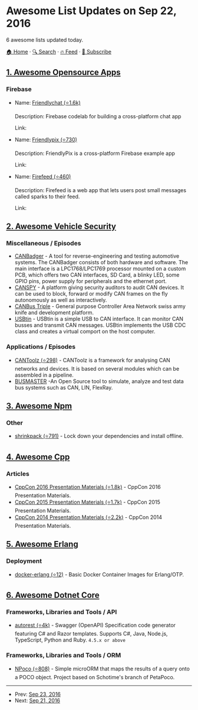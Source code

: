 # Awesome List Updates on Sep 22, 2016

6 awesome lists updated today.

[🏠 Home](/README.md) · [🔍 Search](https://test.trackawesomelist.com/search/) · [🔥 Feed](https://test.trackawesomelist.com/rss.xml) · [📮 Subscribe](https://trackawesomelist.us17.list-manage.com/subscribe?u=d2f0117aa829c83a63ec63c2f&id=36a103854c)



## [1. Awesome Opensource Apps](/content/unicodeveloper/awesome-opensource-apps/README.md)

### Firebase

- Name: [Friendlychat (⭐1.6k)](https://github.com/firebase/friendlychat)

  Description: Firebase codelab for building a cross-platform chat app

  Link: 


- Name: [Friendlypix (⭐730)](https://github.com/firebase/friendlypix)

  Description: FriendlyPix is a cross-platform Firebase example app

  Link: 


- Name: [Firefeed (⭐460)](https://github.com/firebase/firefeed)

  Description: Firefeed is a web app that lets users post small messages called sparks to their feed.

  Link: 



## [2. Awesome Vehicle Security](/content/jaredthecoder/awesome-vehicle-security/README.md)

### Miscellaneous / Episodes

*   [CANBadger](https://gutenshit.github.io/CANBadger/) - A tool for reverse-engineering and testing automotive systems. The CANBadger consists of both hardware and software. The main interface is a LPC1768/LPC1769 processor mounted on a custom PCB, which offers two CAN interfaces, SD Card, a blinky LED, some GPIO pins, power supply for peripherals and the ethernet port.
*   [CANSPY](https://bitbucket.org/jcdemay/canspy) - A platform giving security auditors to audit CAN devices. It can be used to block, forward or modify CAN frames on the fly autonomously as well as interactively.
*   [CANBus Triple](https://canb.us/) - General purpose Controller Area Network swiss army knife and development platform.
*   [USBtin](http://www.fischl.de/usbtin/) - USBtin is a simple USB to CAN interface. It can monitor CAN busses and transmit CAN messages. USBtin implements the USB CDC class and creates a virtual comport on the host computer.

### Applications / Episodes

*   [CANToolz (⭐298)](https://github.com/eik00d/CANToolz) - CANToolz is a framework for analysing CAN networks and devices. It is based on several modules which can be assembled in a pipeline.
*   [BUSMASTER](https://rbei-etas.github.io/busmaster/) -An Open Source tool to simulate, analyze and test data bus systems such as CAN, LIN, FlexRay.

## [3. Awesome Npm](/content/sindresorhus/awesome-npm/README.md)

### Other

*   [shrinkpack (⭐791)](https://github.com/JamieMason/shrinkpack) - Lock down your dependencies and install offline.

## [4. Awesome Cpp](/content/fffaraz/awesome-cpp/README.md)

### Articles

*   [CppCon 2016 Presentation Materials (⭐1.8k)](https://github.com/CppCon/CppCon2016) - CppCon 2016 Presentation Materials.
*   [CppCon 2015 Presentation Materials (⭐1.7k)](https://github.com/CppCon/CppCon2015) - CppCon 2015 Presentation Materials.
*   [CppCon 2014 Presentation Materials (⭐2.2k)](https://github.com/CppCon/CppCon2014) - CppCon 2014 Presentation Materials.

## [5. Awesome Erlang](/content/drobakowski/awesome-erlang/README.md)

### Deployment

*   [docker-erlang (⭐12)](https://github.com/synlay/docker-erlang) - Basic Docker Container Images for Erlang/OTP.

## [6. Awesome Dotnet Core](/content/thangchung/awesome-dotnet-core/README.md)

### Frameworks, Libraries and Tools / API

*   [autorest (⭐4k)](https://github.com/Azure/autorest) - Swagger (OpenAPI) Specification code generator featuring C# and Razor templates. Supports C#, Java, Node.js, TypeScript, Python and Ruby. `4.5.x or above`

### Frameworks, Libraries and Tools / ORM

*   [NPoco (⭐808)](https://github.com/schotime/NPoco) - Simple microORM that maps the results of a query onto a POCO object. Project based on Schotime's branch of PetaPoco.

---

- Prev: [Sep 23, 2016](/content/2016/09/23/README.md)
- Next: [Sep 21, 2016](/content/2016/09/21/README.md)